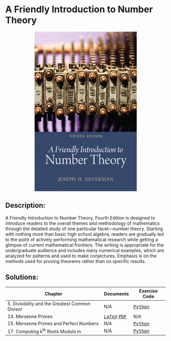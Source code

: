 # A Friendly Introduction to Number Theory
<p align="center">
<img width="321" height="500" src="bookcover.jpg">
</p>

## Description:
A Friendly Introduction to Number Theory, Fourth Edition is designed to introduce readers to the overall themes and methodology of mathematics through the detailed study of one particular facet—number theory. Starting with nothing more than basic high school algebra, readers are gradually led to the point of actively performing mathematical research while getting a glimpse of current mathematical frontiers. The writing is appropriate for the undergraduate audience and includes many numerical examples, which are analyzed for patterns and used to make conjectures. Emphasis is on the methods used for proving theorems rather than on specific results.

## Solutions:
| Chapter | Documents | Exercise Code |
| ------- | --------- | ------------- |
| 5. Divisibility and the Greatest Common Divisor | N/A | <kbd>[Python](https://github.com/hunterjmatthews/A-Friendly-Introduction-to-Number-Theory/tree/main/Chapters/Chapter%205/Exercise%20Code)</kbd>
| 14. Mersenne Primes | <kbd>[LaTeX](https://github.com/hunterjmatthews/A-Friendly-Introduction-to-Number-Theory/blob/main/Chapters/Chapter%2014/Chapter%2014.tex)</kbd> <kbd>[PDF](https://github.com/hunterjmatthews/A-Friendly-Introduction-to-Number-Theory/blob/main/Chapters/Chapter%2014/Chapter%2014.pdf)</kbd> | N/A |
| 15. Mersenne Primes and Perfect Numbers | N/A | <kbd>[Python](https://github.com/hunterjmatthews/A-Friendly-Introduction-to-Number-Theory/tree/main/Chapters/Chapter%2015/Exercise%20Code)</kbd> |
| 17. Computing k<sup>th</sup> Roots Modulo m | N/A | <kbd>[Python](https://github.com/hunterjmatthews/A-Friendly-Introduction-to-Number-Theory/tree/main/Chapters/Chapter%2017/Exercise%20Code)</kbd> |
